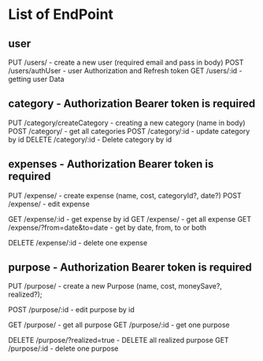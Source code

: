 # List of EndPoint


## user 

PUT /users/ - create a new user (required email and pass in body)
POST /users/authUser - user Authorization and Refresh token
GET /users/:id - getting user Data

## category - Authorization Bearer token is required

PUT /category/createCategory - creating a new category (name in body)
POST /category/ - get all categories
POST /category/:id - update category by id
DELETE /category/:id - Delete category by id


## expenses - Authorization Bearer token is required

PUT /expense/ - create expense (name, cost, categoryId?, date?)
POST /expense/ - edit expense  

GET /expense/:id - get expense by id
GET /expense/ - get all expense
GET /expense/?from=date&to=date - get by date, from, to or both

DELETE /expense/:id - delete one expense


## purpose - Authorization Bearer token is required
PUT /purpose/ - create a new Purpose (name, cost, moneySave?, realized?);

POST /purpose/:id - edit purpose by id

GET /purpose/ - get all purpose
GET /purpose/:id - get one purpose

DELETE /purpose/?realized=true - DELETE all realized purpose
GET /purpose/:id - delete one purpose

